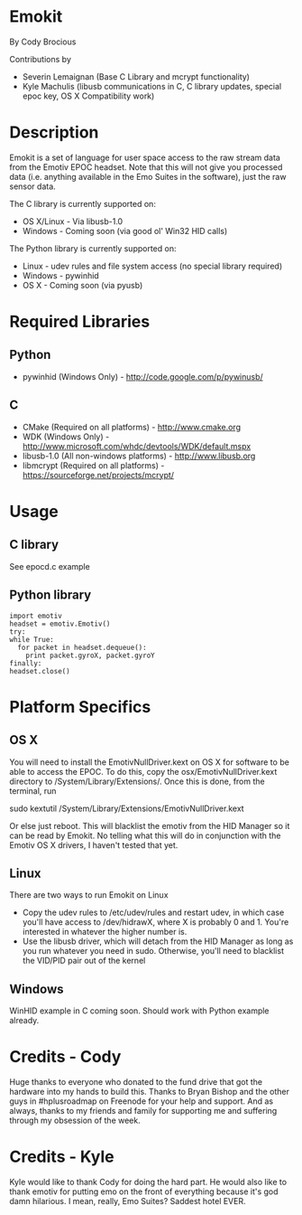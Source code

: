 Emokit
======

By Cody Brocious 

Contributions by

* Severin Lemaignan (Base C Library and mcrypt functionality)
* Kyle Machulis (libusb communications in C, C library updates, special epoc key, OS X Compatibility work)

Description
===========

Emokit is a set of language for user space access to the raw stream data from the Emotiv EPOC headset. Note that this will not give you processed data (i.e. anything available in the Emo Suites in the software), just the raw sensor data. 

The C library is currently supported on:

* OS X/Linux - Via libusb-1.0
* Windows - Coming soon (via good ol' Win32 HID calls)

The Python library is currently supported on:

* Linux - udev rules and file system access (no special library required)
* Windows - pywinhid
* OS X - Coming soon (via pyusb)

Required Libraries
==================

Python
------

* pywinhid (Windows Only) - http://code.google.com/p/pywinusb/

C
- 

* CMake (Required on all platforms) - http://www.cmake.org
* WDK (Windows Only) - http://www.microsoft.com/whdc/devtools/WDK/default.mspx
* libusb-1.0 (All non-windows platforms) - http://www.libusb.org
* libmcrypt (Required on all platforms) - https://sourceforge.net/projects/mcrypt/

Usage
=====

C library
---------

See epocd.c example

Python library
--------------

```
import emotiv
headset = emotiv.Emotiv()
try:
while True:
  for packet in headset.dequeue():
    print packet.gyroX, packet.gyroY
finally:
headset.close()
```

Platform Specifics
==================

OS X
----

You will need to install the EmotivNullDriver.kext on OS X for software to be able to access the EPOC. To do this, copy the osx/EmotivNullDriver.kext directory to /System/Library/Extensions/. Once this is done, from the terminal, run

sudo kextutil /System/Library/Extensions/EmotivNullDriver.kext

Or else just reboot. This will blacklist the emotiv from the HID Manager so it can be read by Emokit. No telling what this will do in conjunction with the Emotiv OS X drivers, I haven't tested that yet.

Linux
-----

There are two ways to run Emokit on Linux

* Copy the udev rules to /etc/udev/rules and restart udev, in which case you'll have access to /dev/hidrawX, where X is probably 0 and 1. You're interested in whatever the higher number is. 
* Use the libusb driver, which will detach from the HID Manager as long as you run whatever you need in sudo. Otherwise, you'll need to blacklist the VID/PID pair out of the kernel

Windows
-------

WinHID example in C coming soon. Should work with Python example already.

Credits - Cody
==============

Huge thanks to everyone who donated to the fund drive that got the hardware into my hands to build this.
Thanks to Bryan Bishop and the other guys in #hplusroadmap on Freenode for your help and support.
And as always, thanks to my friends and family for supporting me and suffering through my obsession of the week.

Credits - Kyle
==============

Kyle would like to thank Cody for doing the hard part.
He would also like to thank emotiv for putting emo on the front of everything because it's god damn hilarious. I mean, really, Emo Suites? Saddest hotel EVER.
